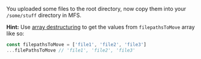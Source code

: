 You uploaded some files to the root directory, now copy them into your `/some/stuff` directory in MFS.

**Hint:** Use [array destructuring](https://developer.mozilla.org/en-US/docs/Web/JavaScript/Reference/Operators/Destructuring_assignment) to get the values from `filepathsToMove` array like so:

```js
const filepathsToMove = ['file1', 'file2', 'file3']
...filePathsToMove // 'file1', 'file2', 'file3'
```
